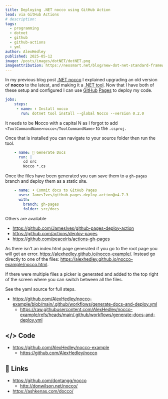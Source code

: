 ```yaml
---
title: Deploying .NET nocco using GitHub Action
lead: via GitHub Actions
# description: 
tags:
  - programming
  - dotnet
  - github
  - github-actions
  - yml
author: AlexHedley
published: 2025-05-12
image: /posts/images/dotNET/dotNET.png
imageattribution: https://neosmart.net/blog/new-dot-net-standard-framework-logo/
---
```


<!-- .NET nocco using GitHub Action -->
<!-- ![.NET](images/dotNET/dotNET.png ".NET") -->

In my previous blog post [.NET nocco](dotnet-nocco) I explained upgrading an old version of **nocco** to the latest, and making it a [.NET tool](dotnet-tool-example). Now that I have both of these setup and configured I can use [GitHub](https://github.com/) [Pages](https://pages.github.com/) to deploy my code.

```yaml
jobs:
    steps:
     - name: ⬇️ Install nocco
       run: dotnet tool install --global Nocco --version 0.2.0
```

It needs to be **N**occo with a capital N as I forgot to add `<ToolCommandName>nocco</ToolCommandName>` to the `.csproj`.

Once that is installed you can navigate to your source folder then run the tool.

```yaml
    - name: 📄 Generate Docs
      run: |
        cd src
        Nocco *.cs
```

Once the files have been generated you can save them to a `gh-pages` branch and deploy them as a static site.

```yaml
    - name: ⬇️ Commit docs to GitHub Pages
      uses: JamesIves/github-pages-deploy-action@v4.7.3
      with:
        branch: gh-pages
        folder: src/docs
```

Others are available

- https://github.com/JamesIves/github-pages-deploy-action
- https://github.com/actions/deploy-pages
- https://github.com/peaceiris/actions-gh-pages

As there isn't an index.html page generated if you go to the root page you will get an error. https://alexhedley.github.io/nocco-example/. Instead go directly to one of the files: https://alexhedley.github.io/nocco-example/nocco.html.

If there were multiple files a picker is generated and added to the top right of the screen where you can switch between all the files.

See the yaml source for full steps.

- https://github.com/AlexHedley/nocco-example/blob/main/.github/workflows/generate-docs-and-deploy.yml
  - https://raw.githubusercontent.com/AlexHedley/nocco-example/refs/heads/main/.github/workflows/generate-docs-and-deploy.yml

## </> Code

- https://github.com/AlexHedley/nocco-example
  - https://github.com/AlexHedley/nocco

## 🔗 Links

- https://github.com/dontangg/nocco
  - http://donwilson.net/nocco/
- https://ashkenas.com/docco/
